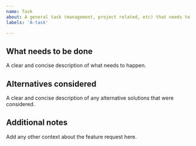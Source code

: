 ```yaml
---
name: Task
about: A general task (management, project related, etc) that needs to be done
labels: 'A-task'

---
```


## What needs to be done

A clear and concise description of what needs to happen.

## Alternatives considered

A clear and concise description of any alternative solutions that were considered.

## Additional notes

Add any other context about the feature request here.

